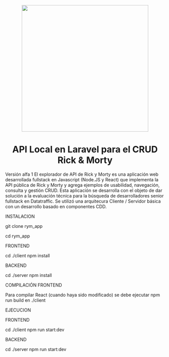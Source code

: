 <p align="center"><a href="https://laravel.com" target="_blank"><img src="https://raw.githubusercontent.com/laravel/art/master/logo-lockup/5%20SVG/2%20CMYK/1%20Full%20Color/laravel-logolockup-cmyk-red.svg" width="400"></a></p>

 <h1 align='center'>API Local en Laravel para el CRUD Rick & Morty</h1>

Versión alfa 1
El explorador de API de Rick y Morty es una aplicación web desarrollada fullstack en Javascript (Node.JS y React) que implementa la API pública de Rick y Morty y agrega ejemplos de usabilidad, navegación, consulta y gestión CRUD.
Esta aplicación se desarrolla con el objeto de dar solución a la evaluación técnica para la búsqueda de desarrolladores senior fullstack en Datatraffic.
Se utilizó una arquitecura Cliente / Servidor básica con un desarrollo basado en componentes CDD.

INSTALACION


git clone rym_app


cd rym_app



FRONTEND

cd ./client
npm install




BACKEND

cd ./server
npm install




COMPILACIÓN FRONTEND

Para compilar React (cuando haya sido modificado) se debe ejecutar npm run build en ./client


EJECUCION



FRONTEND

cd ./client
npm run start:dev




BACKEND

cd ./server
npm run start:dev

